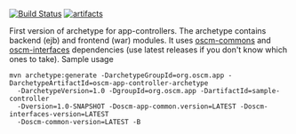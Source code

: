 [![Build Status](https://travis-ci.org/DawidCh/oscm-app-controller-archetype.svg?branch=master)](https://travis-ci.org/DawidCh/oscm-app-controller-archetype)
[![artifacts](https://jitpack.io/v/DawidCh/oscm-app-controller-archetype.svg)](https://jitpack.io/#DawidCh/oscm-app-controller-archetype)

First version of archetype for app-controllers. The archetype contains backend (ejb) and frontend (war) modules. It uses
[oscm-commons](https://github.com/servicecatalog/oscm-commons/releases) and [oscm-interfaces](https://github.com/servicecatalog/oscm-interfaces/releases) dependencies (use latest releases if you don't know which ones to take).
Sample usage
```
mvn archetype:generate -DarchetypeGroupId=org.oscm.app -DarchetypeArtifactId=oscm-app-controller-archetype
  -DarchetypeVersion=1.0 -DgroupId=org.oscm.app -DartifactId=sample-controller
  -Dversion=1.0-SNAPSHOT -Doscm-app-common.version=LATEST -Doscm-interfaces-version=LATEST
  -Doscm-common-version=LATEST -B
```
